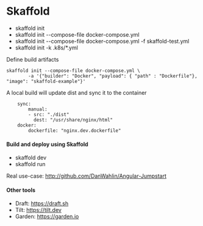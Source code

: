 # Skaffold
* skaffold init
* skaffold init --compose-file docker-compose.yml
* skaffold init --compose-file docker-compose.yml -f skaffold-test.yml
* skaffold init -k .k8s/*.yml


Define build artifacts
```
skaffold init --compose-file docker-compose.yml \
        -a '{"builder": "Docker", "payload": { "path" : "Dockerfile"}, "image": "skaffold-example"}'
```

A local build will update dist and sync it to the container
```
    sync:
        manual:
        - src: "./dist"
          dest: "/usr/share/nginx/html"
    docker:
        dockerfile: "nginx.dev.dockerfile"
```

#### Build and deploy using Skaffold
* skaffold dev
* skaffold run

Real use-case: http://github.com/DanWahlin/Angular-Jumpstart

#### Other tools
* Draft: https://draft.sh
* Tilt: https://tilt.dev
* Garden: https://garden.io
